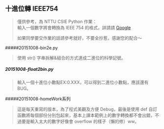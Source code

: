 ## 十進位轉 IEEE754

>僅供參考，為 NTTU CSIE Python 作業：  
>輸入一個數字將會轉換為 IEEE 754 的格式，詳請請 [Google](https://www.google.com/?q=IEEE%20754)
>
>如果同學要交作業的話請參考就好，不要全抄惹，感謝您的配合～

#####20151008-bin2e.py

>使用 str() 字串拆解&組合的方式達成二進位的科學記號。  
> 
>

##### 20151008-float2bin.py

>輸入一個十進位小數點EX:0.XXX，可以得到二進位小數點，應該還有BUG。  
>  
>
  
#####20151008-homeWork系列

>這是每天重寫的版本，為了程式美觀及方便 Debug，最後是使用 def 自訂函數將每個部份分別包起來，基本上課本範例上的數字轉換都不會出錯，不過要是輸入太大的數字好像會 overflow 的樣子（懶的修）ww。
  
  
